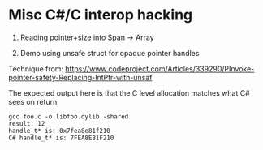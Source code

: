 # Misc C#/C interop hacking

1) Reading pointer+size into Span -> Array

2) Demo using unsafe struct for opaque pointer handles

Technique from: https://www.codeproject.com/Articles/339290/PInvoke-pointer-safety-Replacing-IntPtr-with-unsaf

The expected output here is that the C level allocation matches what C# sees on return:

```
gcc foo.c -o libfoo.dylib -shared
result: 12
handle_t* is: 0x7fea8e81f210
C# handle_t* is: 7FEA8E81F210
```
